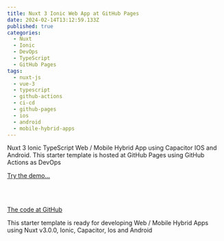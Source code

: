 ```yaml
---
title: Nuxt 3 Ionic Web App at GitHub Pages
date: 2024-02-14T13:12:59.133Z
published: true
categories:
  - Nuxt
  - Ionic
  - DevOps
  - TypeScript
  - GitHub Pages
tags:
  - nuxt-js
  - vue-3
  - typescript
  - github-actions
  - ci-cd
  - github-pages
  - ios
  - android
  - mobile-hybrid-apps
---
```

Nuxt 3 Ionic TypeScript Web / Mobile Hybrid App using Capacitor IOS and Android. This starter template is hosted at GitHub Pages using GitHub Actions as DevOps

<a href="https://persteenolsen.github.io/nuxt-3-ionic-capacitor-part-2-gh-pages/" target="_blank">Try the demo...</a>

<br /><br />

<a href="https://github.com/persteenolsen/nuxt-3-ionic-capacitor-part-2-gh-pages" target="_blank">The code at GitHub</a>

This starter template is ready for developing Web / Mobile Hybrid Apps using Nuxt v3.0.0, Ionic, Capacitor, Ios and Android